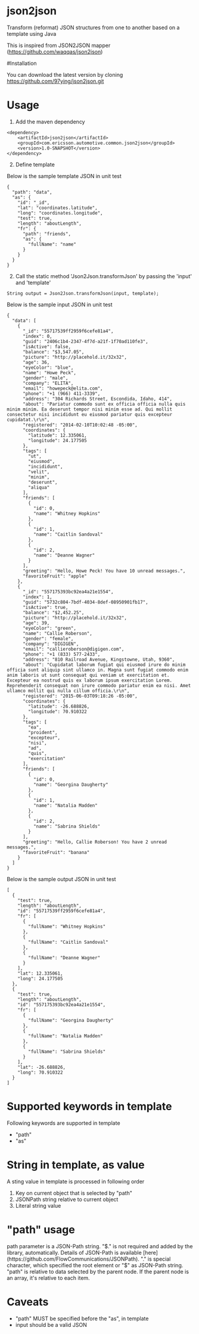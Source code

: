 # json2json
Transform (reformat) JSON structures from one to another based on a template using Java

This is inspired from JSON2JSON mapper (https://github.com/waqqas/json2json)


#Installation

You can download the latest version by cloning https://github.com/97ying/json2json.git


# Usage

1. Add the maven dependency

```
<dependency>
    <artifactId>json2json</artifactId>
	<groupId>com.ericsson.automotive.common.json2json</groupId>
	<version>1.0-SNAPSHOT</version>
</dependency>
```

2. Define template

Below is the sample template JSON in unit test
```
{
  "path": "data",
  "as": {
    "id": "_id",
    "lat": "coordinates.latitude",
    "long": "coordinates.longitude",
    "test": true,
    "length": "aboutLength",
    "fr": {
      "path": "friends",
      "as": {
        "fullName": "name"
      }
    }
  }
}

```

2. Call the static method 'Json2Json.transformJson' by passing the 'input' and 'template'

```
String output = Json2Json.transformJson(input, template);
```

Below is the sample input JSON in unit test

```
{
  "data": [
    {
      "_id": "55717539ff2959f6cefe81a4",
      "index": 0,
      "guid": "2406c1b4-2347-4f7d-a21f-1f70ad110fe3",
      "isActive": false,
      "balance": "$3,547.05",
      "picture": "http://placehold.it/32x32",
      "age": 36,
      "eyeColor": "blue",
      "name": "Howe Peck",
      "gender": "male",
      "company": "ELITA",
      "email": "howepeck@elita.com",
      "phone": "+1 (966) 411-3339",
      "address": "304 Richards Street, Escondida, Idaho, 414",
      "about": "Pariatur commodo sunt ex officia officia nulla quis minim minim. Ea deserunt tempor nisi minim esse ad. Qui mollit consectetur nisi incididunt eu eiusmod pariatur quis excepteur cupidatat.\r\n",
      "registered": "2014-02-10T10:02:48 -05:00",
      "coordinates": {
        "latitude": 12.335061,
        "longitude": 24.177505
      },
      "tags": [
        "ut",
        "eiusmod",
        "incididunt",
        "velit",
        "minim",
        "deserunt",
        "aliqua"
      ],
      "friends": [
        {
          "id": 0,
          "name": "Whitney Hopkins"
        },
        {
          "id": 1,
          "name": "Caitlin Sandoval"
        },
        {
          "id": 2,
          "name": "Deanne Wagner"
        }
      ],
      "greeting": "Hello, Howe Peck! You have 10 unread messages.",
      "favoriteFruit": "apple"
    },
    {
      "_id": "557175393bc92ea4a21e1554",
      "index": 1,
      "guid": "5732c804-7bdf-4034-8def-08950901fb17",
      "isActive": true,
      "balance": "$2,452.25",
      "picture": "http://placehold.it/32x32",
      "age": 39,
      "eyeColor": "green",
      "name": "Callie Roberson",
      "gender": "female",
      "company": "DIGIGEN",
      "email": "callieroberson@digigen.com",
      "phone": "+1 (833) 577-2433",
      "address": "810 Railroad Avenue, Kingstowne, Utah, 9360",
      "about": "Cupidatat laborum fugiat qui eiusmod irure do minim officia sunt aliquip sint ullamco in. Magna sunt fugiat commodo enim anim laboris ut sunt consequat qui veniam ut exercitation et. Excepteur ea nostrud quis ex laborum ipsum exercitation Lorem. Reprehenderit consequat non irure commodo pariatur enim ea nisi. Amet ullamco mollit qui nulla cillum officia.\r\n",
      "registered": "2015-06-03T09:18:26 -05:00",
      "coordinates": {
        "latitude": -26.688826,
        "longitude": 70.910322
      },
      "tags": [
        "ea",
        "proident",
        "excepteur",
        "nisi",
        "ad",
        "quis",
        "exercitation"
      ],
      "friends": [
        {
          "id": 0,
          "name": "Georgina Daugherty"
        },
        {
          "id": 1,
          "name": "Natalia Madden"
        },
        {
          "id": 2,
          "name": "Sabrina Shields"
        }
      ],
      "greeting": "Hello, Callie Roberson! You have 2 unread messages.",
      "favoriteFruit": "banana"
    }
  ]
}
```


Below is the sample output JSON in unit test

```
[
  {
    "test": true,
    "length": "aboutLength",
    "id": "55717539ff2959f6cefe81a4",
    "fr": [
      {
        "fullName": "Whitney Hopkins"
      },
      {
        "fullName": "Caitlin Sandoval"
      },
      {
        "fullName": "Deanne Wagner"
      }
    ],
    "lat": 12.335061,
    "long": 24.177505
  },
  {
    "test": true,
    "length": "aboutLength",
    "id": "557175393bc92ea4a21e1554",
    "fr": [
      {
        "fullName": "Georgina Daugherty"
      },
      {
        "fullName": "Natalia Madden"
      },
      {
        "fullName": "Sabrina Shields"
      }
    ],
    "lat": -26.688826,
    "long": 70.910322
  }
]
```

# Supported keywords in template

Following keywords are supported in template

- "path" 
- "as"

# String in template, as value

A sting value in template is processed in following order

1. Key on current object that is selected by "path"
2. JSONPath string relative to current object
3. Literal string value

# "path" usage

path parameter is a JSON-Path string. "$." is not required and added by the library, automatically. Details of JSON-Path is available [here](https://github.com/FlowCommunications/JSONPath).
"." is special character, which specified the root element or "$" as JSON-Path string. "path" is relative to data selected by the parent node. If the parent node is an array, it's relative to each item.


# Caveats

* "path" MUST be specified before the "as", in template
* input should be a valid JSON

